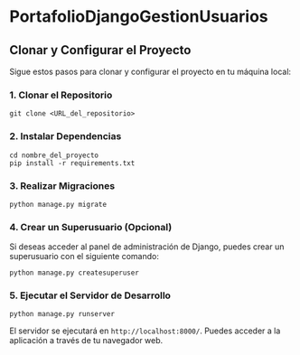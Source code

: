 # PortafolioDjangoGestionUsuarios

## Clonar y Configurar el Proyecto

Sigue estos pasos para clonar y configurar el proyecto en tu máquina local:

### 1. Clonar el Repositorio

```
git clone <URL_del_repositorio>
```

### 2. Instalar Dependencias

```
cd nombre_del_proyecto
pip install -r requirements.txt
```

### 3. Realizar Migraciones

```
python manage.py migrate
```

### 4. Crear un Superusuario (Opcional)

Si deseas acceder al panel de administración de Django, puedes crear un superusuario con el siguiente comando:

```
python manage.py createsuperuser
```

### 5. Ejecutar el Servidor de Desarrollo

```
python manage.py runserver
```

El servidor se ejecutará en `http://localhost:8000/`. Puedes acceder a la aplicación a través de tu navegador web.
